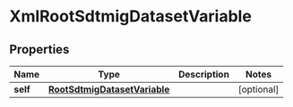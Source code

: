 

# XmlRootSdtmigDatasetVariable

## Properties

Name | Type | Description | Notes
------------ | ------------- | ------------- | -------------
**self** | [**RootSdtmigDatasetVariable**](RootSdtmigDatasetVariable.md) |  |  [optional]




